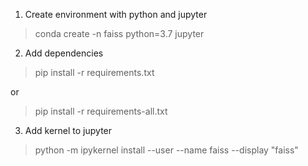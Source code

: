 1. Create environment with python and jupyter
> conda create -n faiss python=3.7 jupyter
2. Add dependencies
> pip install -r requirements.txt

or 

> pip install -r requirements-all.txt

3. Add kernel to jupyter
> python -m ipykernel install --user --name faiss --display "faiss"